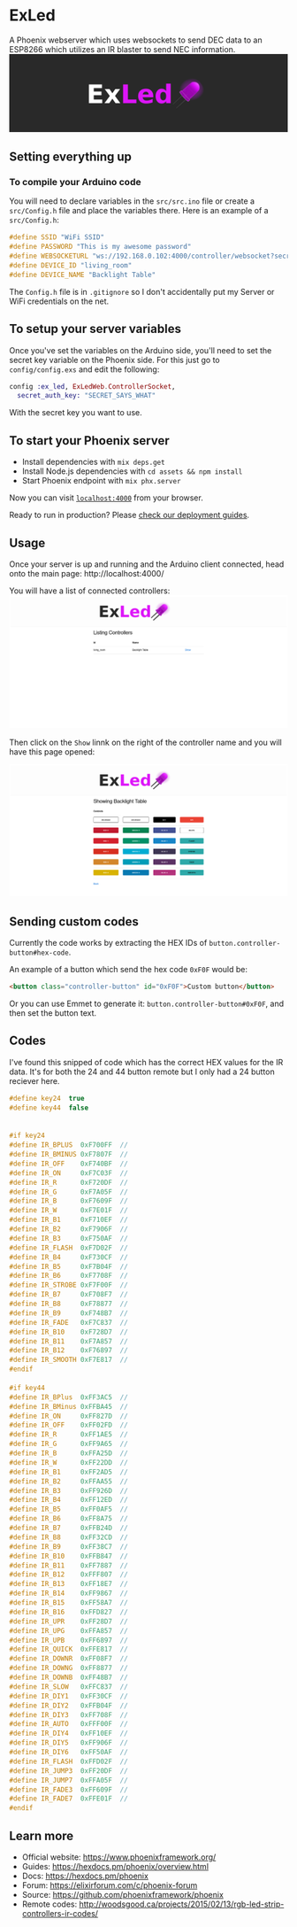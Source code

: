# ExLed
A Phoenix webserver which uses websockets to send DEC data to an ESP8266 which utilizes an IR blaster to send NEC information.
![Banner image](https://raw.githubusercontent.com/zastrixarundell/ex_led/master/images/banner.png "Banner image")

## Setting everything up

### To compile your Arduino code
You will need to declare variables in the `src/src.ino` file or create a `src/Config.h` file and place the variables there. Here is an example of a `src/Config.h`:
```cpp
#define SSID "WiFi SSID"
#define PASSWORD "This is my awesome password"
#define WEBSOCKETURL "ws://192.168.0.102:4000/controller/websocket?secret_key=SECRET_SAYS_WHAT"
#define DEVICE_ID "living_room"
#define DEVICE_NAME "Backlight Table"
```

The `Config.h` file is in `.gitignore` so I don't accidentally put my Server or WiFi credentials on the net.

## To setup your server variables
Once you've set the variables on the Arduino side, you'll need to set the secret key variable on the Phoenix side. For this just go to `config/config.exs` and edit the following:
```elixir
config :ex_led, ExLedWeb.ControllerSocket,
  secret_auth_key: "SECRET_SAYS_WHAT"
  ```
  With the secret key you want to use.

## To start your Phoenix server

  * Install dependencies with `mix deps.get`
  * Install Node.js dependencies with `cd assets && npm install`
  * Start Phoenix endpoint with `mix phx.server`

Now you can visit [`localhost:4000`](http://localhost:4000) from your browser.

Ready to run in production? Please [check our deployment guides](https://hexdocs.pm/phoenix/deployment.html).

## Usage

Once your server is up and running and the Arduino client connected, head onto the main page: http://localhost:4000/

You will have a list of connected controllers:
![Index image](https://raw.githubusercontent.com/zastrixarundell/ex_led/master/images/index.png "Index image")

Then click on the `Show` linnk on the right of the controller name and you will have this page opened:

![Show image](https://raw.githubusercontent.com/zastrixarundell/ex_led/master/images/show.png "Show image")

## Sending custom codes
Currently the code works by extracting the HEX IDs of `button.controller-button#hex-code`.

An example of a button which send the hex code `0xF0F` would be:
```html
<button class="controller-button" id="0xF0F">Custom button</button>
```

Or you can use Emmet to generate it: `button.controller-button#0xF0F`, and then set the button text.

## Codes
I've found this snipped of code which has the correct HEX values for the IR data. It's for both the 24 and 44 button remote but I only had a 24 button reciever here.

```cpp
#define	key24  true
#define	key44  false


#if key24
#define	IR_BPLUS  0xF700FF	// 
#define	IR_BMINUS 0xF7807F	// 
#define	IR_OFF 	  0xF740BF	// 
#define	IR_ON 	  0xF7C03F	// 
#define	IR_R 	  0xF720DF	// 
#define	IR_G 	  0xF7A05F	// 
#define	IR_B 	  0xF7609F	// 
#define	IR_W 	  0xF7E01F	// 
#define	IR_B1	  0xF710EF	// 
#define	IR_B2	  0xF7906F	// 
#define	IR_B3	  0xF750AF	// 
#define	IR_FLASH  0xF7D02F	// 
#define	IR_B4	  0xF730CF	// 
#define	IR_B5	  0xF7B04F	// 
#define	IR_B6	  0xF7708F	// 
#define	IR_STROBE 0xF7F00F	// 
#define	IR_B7	  0xF708F7	// 
#define	IR_B8	  0xF78877	// 
#define	IR_B9	  0xF748B7	// 
#define	IR_FADE   0xF7C837	// 
#define	IR_B10	  0xF728D7	// 
#define	IR_B11	  0xF7A857	// 
#define	IR_B12	  0xF76897	// 
#define	IR_SMOOTH 0xF7E817	// 
#endif

#if key44
#define	IR_BPlus  0xFF3AC5	// 
#define	IR_BMinus 0xFFBA45	// 
#define	IR_ON 	  0xFF827D	// 
#define	IR_OFF 	  0xFF02FD	// 
#define	IR_R 	  0xFF1AE5	// 
#define	IR_G 	  0xFF9A65	// 
#define	IR_B  	  0xFFA25D	// 
#define	IR_W 	  0xFF22DD	// 
#define	IR_B1	  0xFF2AD5	// 
#define	IR_B2	  0xFFAA55	// 
#define	IR_B3	  0xFF926D	// 
#define	IR_B4	  0xFF12ED	// 
#define	IR_B5	  0xFF0AF5	// 
#define	IR_B6	  0xFF8A75	// 
#define	IR_B7	  0xFFB24D	// 
#define	IR_B8	  0xFF32CD	// 
#define	IR_B9	  0xFF38C7	// 
#define	IR_B10	  0xFFB847	// 
#define	IR_B11	  0xFF7887	// 
#define	IR_B12	  0xFFF807	// 
#define	IR_B13	  0xFF18E7	// 
#define	IR_B14	  0xFF9867	// 
#define	IR_B15	  0xFF58A7	// 
#define	IR_B16	  0xFFD827	// 
#define	IR_UPR 	  0xFF28D7	// 
#define	IR_UPG 	  0xFFA857	// 
#define	IR_UPB 	  0xFF6897	// 
#define	IR_QUICK  0xFFE817	// 
#define	IR_DOWNR  0xFF08F7	// 
#define	IR_DOWNG  0xFF8877	// 
#define	IR_DOWNB  0xFF48B7	// 
#define	IR_SLOW   0xFFC837	// 
#define	IR_DIY1   0xFF30CF	// 
#define	IR_DIY2   0xFFB04F	// 
#define	IR_DIY3   0xFF708F	// 
#define	IR_AUTO   0xFFF00F	// 
#define	IR_DIY4   0xFF10EF	// 
#define	IR_DIY5   0xFF906F	// 
#define	IR_DIY6   0xFF50AF	// 
#define	IR_FLASH  0xFFD02F	// 
#define	IR_JUMP3  0xFF20DF	// 
#define	IR_JUMP7  0xFFA05F	// 
#define	IR_FADE3  0xFF609F	// 
#define	IR_FADE7  0xFFE01F	// 
#endif
```

## Learn more

  * Official website: https://www.phoenixframework.org/
  * Guides: https://hexdocs.pm/phoenix/overview.html
  * Docs: https://hexdocs.pm/phoenix
  * Forum: https://elixirforum.com/c/phoenix-forum
  * Source: https://github.com/phoenixframework/phoenix
  * Remote codes: http://woodsgood.ca/projects/2015/02/13/rgb-led-strip-controllers-ir-codes/
